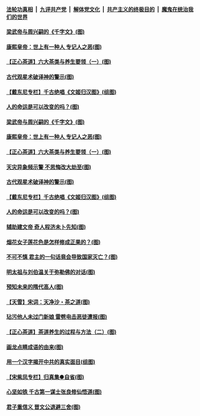 

####  [法轮功真相](../../../../basic/blob/master/README.md?t=06212202) &nbsp;|&nbsp; [九评共产党](../../../../9ping.md/blob/master/README.md?t=06212202) &nbsp;|&nbsp; [解体党文化](../../../../jtdwh.md/blob/master/README.md?t=06212202)  &nbsp;|&nbsp; [共产主义的终极目的](../../../../gczydzjmd.md/blob/master/README.md?t=06212202) &nbsp;|&nbsp; [魔鬼在统治我们的世界](../../../../mgztzwmdsj.md/blob/master/README.md?t=06212202) 

#### [梁武帝与周兴嗣的《千字文》(图)](../pages/p7/936914.md?t=06212202) 

#### [康熙皇帝：世上有一种人 专记人之恶(图)](../pages/p7/937141.md?t=06212202) 

#### [【正心茶道】六大茶类与养生要领（一）(图)](../pages/p7/936910.md?t=06212202) 

#### [古代观星术破译神的警示(图)](../pages/p7/936938.md?t=06212202) 

#### [【戴东尼专栏】千古绝唱《文姬归汉图》(组图)](../pages/p7/933598.md?t=06212202) 

#### [人的命运是可以改变的吗？(图)](../pages/p7/936633.md?t=06212202) 

#### [梁武帝与周兴嗣的《千字文》(图)](../pages/p7/936914.md?t=06212202) 

#### [康熙皇帝：世上有一种人 专记人之恶(图)](../pages/p7/937141.md?t=06212202) 

#### [【正心茶道】六大茶类与养生要领（一）(图)](../pages/p7/936910.md?t=06212202) 

#### [天灾异象频示警 不思悔改大劫至(图)](../pages/p7/937076.md?t=06212202) 

#### [古代观星术破译神的警示(图)](../pages/p7/936938.md?t=06212202) 

#### [【戴东尼专栏】千古绝唱《文姬归汉图》(组图)](../pages/p7/933598.md?t=06212202) 

#### [人的命运是可以改变的吗？(图)](../pages/p7/936633.md?t=06212202) 

#### [辅助建文帝 奇人程济未卜先知(图)](../pages/p7/936751.md?t=06212202) 

#### [烟花女子莲花色是怎样修成正果的？(图)](../pages/p7/936627.md?t=06212202) 

#### [不可不慎 君主的一句话竟会导致国家灭亡？(图)](../pages/p7/936921.md?t=06212202) 

#### [明太祖与刘伯温关于弥勒佛的对话(图)](../pages/p7/936918.md?t=06212202) 

#### [预知未来的隋代高人(图)](../pages/p7/936519.md?t=06212202) 

#### [【天雪】宋词：天净沙・茶之道(图)](../pages/p7/936606.md?t=06212202) 

#### [玷污他人未过门新娘 雷劈电击恶徒遭报(图)](../pages/p7/936730.md?t=06212202) 

#### [【正心茶道】茶道养生的过程与方法（二）(图)](../pages/p7/936188.md?t=06212202) 

#### [画龙点睛成语的由来(图)](../pages/p7/936521.md?t=06212202) 

#### [用一个汉字揭开中共的真实面目(组图)](../pages/p7/936605.md?t=06212202) 

#### [【宋紫凤专栏】归真集●自省(图)](../pages/p7/936715.md?t=06212202) 

#### [心坚如铁 千古第一谋士张良修仙悟道(图)](../pages/p7/936518.md?t=06212202) 

#### [君子重信义 晋文公退避三舍(图)](../pages/p7/936517.md?t=06212202) 

